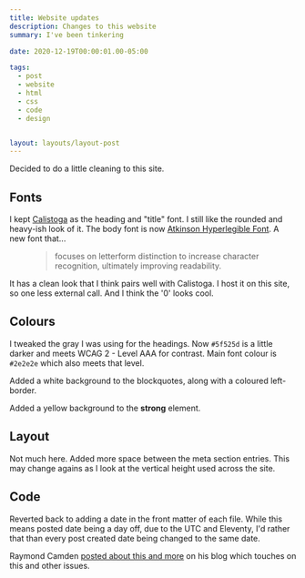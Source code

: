 ```yaml
---
title: Website updates
description: Changes to this website
summary: I've been tinkering

date: 2020-12-19T00:00:01.00-05:00

tags:
  - post
  - website
  - html
  - css
  - code
  - design


layout: layouts/layout-post
---
```

Decided to do a little cleaning to this site.

## Fonts
I kept [Calistoga](https://fonts.google.com/specimen/Calistoga "Google fonts") as the heading and "title" font. I still like the rounded and heavy-ish look of it. The body font is now [Atkinson Hyperlegible Font](https://brailleinstitute.org/freefont "free download from Braille Institute"). A new font that...
<figure class="blockquote">
    <blockquote cite="https://brailleinstitute.org/freefont">
        <p>focuses on letterform distinction to increase character recognition, ultimately improving readability.</p>
    </blockquote>
</figure>

It has a clean look that I think pairs well with Calistoga. I host it on this site, so one less external call. And I think the '0' looks cool.

## Colours
I tweaked the gray I was using for the headings. Now <code>#5f525d</code> is a little darker and meets WCAG 2 - Level AAA for contrast. Main font colour is <code>#2e2e2e</code> which also meets that level.

Added a white background to the blockquotes, along with a coloured left-border.

Added a yellow background to the <strong>strong</strong> element.

## Layout
Not much here. Added more space between the meta section entries. This may change agains as I look at the vertical height used across the site.

## Code
Reverted back to adding a date in the front matter of each file. While this means posted date being a day off, due to the UTC and Eleventy, I'd rather that than every post created date being changed to the same date.

Raymond Camden [posted about this and more](https://www.raymondcamden.com/2020/02/06/adding-a-last-edited-field-to-eleventy "") on his blog which touches on this and other issues.